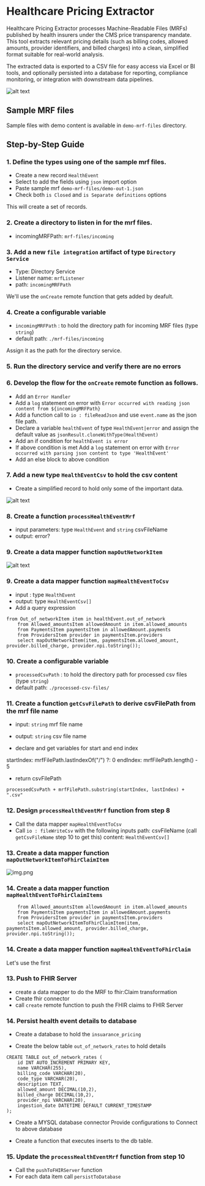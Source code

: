 # Healthcare Pricing Extractor

Healthcare Pricing Extractor processes Machine-Readable Files (MRFs) published by health insurers under the CMS price transparency mandate. This tool extracts relevant pricing details (such as billing codes, allowed amounts, provider identifiers, and billed charges) into a clean, simplified format suitable for real-world analysis.

The extracted data is exported to a CSV file for easy access via Excel or BI tools, and optionally persisted into a database for reporting, compliance monitoring, or integration with downstream data pipelines.

![alt text](demo-diagram.png)

## Sample MRF files

Sample files with demo content is available in `demo-mrf-files` directory.

## Step-by-Step Guide

### 1. Define the types using one of the sample mrf files. 

- Create a new record `HealthEvent`
- Select to add the fields using `json` import option
- Paste sample mrf `demo-mrf-files/demo-out-1.json`
- Check both `is Closed` and `is Separate definitions` options

This will create a set of records.

### 2. Create a directory to listen in for the mrf files.

- incomingMRFPath: `mrf-files/incoming`

### 3. Add a new `file integration` artifact of type `Directory Service`

- Type:  Directory Service
- Listener name: `mrfListener`
- path: `incomingMRFPath`

We'll use the `onCreate` remote function that gets added by deafult.

### 4. Create a configurable variable

- `incomingMRFPath` : to hold the directory path for incoming MRF files (type `string`)
- default path: `./mrf-files/incoming`

Assign it as the path for the directory service.

### 5. Run the directory service and verify there are no errors

### 6. Develop the flow for the `onCreate` remote function as follows.

- Add an `Error Handler`
- Add a `log` statement on error with `Error occurred with reading json content from ${incomingMRFPath}`
- Add a function call to `io : fileReadJson` and use `event.name` as the json file path.
- Declare a variable `healthEvent` of type `HealthEvent|error` and assign the default value as `jsonResult.cloneWithType(HealthEvent)`
- Add an if condition for `healthEvent is error`
- If above condition is met Add a `log` statement on error with `Error occurred with parsing json content to type 'HealthEvent'`
- Add an else block to above condition

### 7. Add a new type `HealthEventCsv` to hold the csv content

- Create a simplified record to hold only some of the important data.

![alt text](image.png)

### 8. Create a function `processHealthEventMrf`

- input parameters:  type `HealthEvent` and `string` csvFileName
- output: error?

### 9. Create a data mapper function `mapOutNetworkItem`

![alt text](datamapper-img.png)

### 9. Create a data mapper function `mapHealthEventToCsv`

- input : type `HealthEvent`
- output: type `HealthEventCsv[]`
- Add a query expression

```
from Out_of_networkItem item in healthEvent.out_of_network
    from Allowed_amountsItem allowedAmount in item.allowed_amounts
    from PaymentsItem paymentsItem in allowedAmount.payments
    from ProvidersItem provider in paymentsItem.providers
    select mapOutNetworkItem(item, paymentsItem.allowed_amount, provider.billed_charge, provider.npi.toString());
```

### 10. Create a configurable variable

- `processedCsvPath` : to hold the directory path for processed csv files (type `string`)
- default path: `./processed-csv-files/`


### 11. Create a function `getCsvFilePath` to derive csvFilePath from the mrf file name
 
- input: `string` mrf file name
- output: `string` csv file name

- declare and get variables for start and end index

startIndex: mrfFilePath.lastIndexOf("/") ?: 0
endIndex: mrfFilePath.length() - 5

- return csvFilePath

```
processedCsvPath + mrfFilePath.substring(startIndex, lastIndex) + ".csv"
```

### 12. Design `processHealthEventMrf` function from step 8

- Call the data mapper `mapHealthEventToCsv`
- Call `io : fileWriteCsv` with the following inputs
    path: csvFileName (call `getCsvFileName` step 10 to get this)
    content: `HealthEventCsv[]`

### 13. Create a data mapper function `mapOutNetworkItemToFhirClaimItem`

![img.png](img.png)

### 14. Create a data mapper function `mapHealthEventToFhirClaimItems`

```
    from Allowed_amountsItem allowedAmount in item.allowed_amounts
    from PaymentsItem paymentsItem in allowedAmount.payments
    from ProvidersItem provider in paymentsItem.providers
    select mapOutNetworkItemToFhirClaimItem(item, paymentsItem.allowed_amount, provider.billed_charge, provider.npi.toString());
```

### 14. Create a data mapper function `mapHealthEventToFhirClaim`

Let's use the first 

### 13. Push to FHIR Server

- create a data mapper to do the MRF to fhir:Claim transformation
- Create fhir connector
- call `create` remote function to push the FHIR claims to FHIR Server

### 14. Persist health event details to database

- Create a database to hold the `insuarance_pricing`

- Create the below table `out_of_network_rates` to hold details

```
CREATE TABLE out_of_network_rates (
    id INT AUTO_INCREMENT PRIMARY KEY,
    name VARCHAR(255),
    billing_code VARCHAR(20),
    code_type VARCHAR(20),
    description TEXT,
    allowed_amount DECIMAL(10,2),
    billed_charge DECIMAL(10,2),
    provider_npi VARCHAR(20),
    ingestion_date DATETIME DEFAULT CURRENT_TIMESTAMP
);
```

- Create a MYSQL database connector
  Provide configurations to Connect to above database

- Create a function that executes inserts to the db table.

### 15. Update the `processHealthEventMrf` function from step 10

- Call the `pushToFHIRServer` function
- For each data item call `persistToDatabase`
